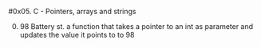 #0x05. C - Pointers, arrays and strings

0. 98 Battery st.
	 a function that takes a pointer to an int as parameter and updates the value it points to to 98
